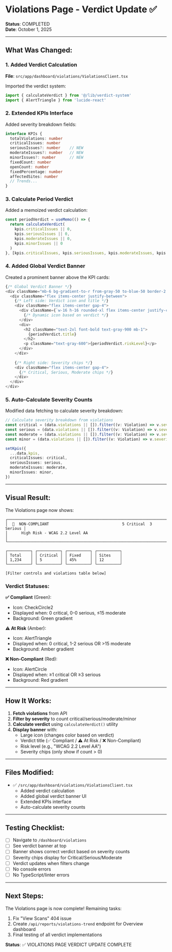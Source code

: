 # Violations Page - Verdict Update ✅

**Status**: COMPLETED  
**Date**: October 1, 2025

---

## What Was Changed:

### 1. Added Verdict Calculation
**File**: `src/app/dashboard/violations/ViolationsClient.tsx`

Imported the verdict system:
```typescript
import { calculateVerdict } from '@/lib/verdict-system'
import { AlertTriangle } from 'lucide-react'
```

### 2. Extended KPIs Interface
Added severity breakdown fields:
```typescript
interface KPIs {
  totalViolations: number
  criticalIssues: number
  seriousIssues?: number    // NEW
  moderateIssues?: number   // NEW
  minorIssues?: number      // NEW
  fixedCount: number
  openCount: number
  fixedPercentage: number
  affectedSites: number
  // Trends...
}
```

### 3. Calculate Period Verdict
Added a memoized verdict calculation:
```typescript
const periodVerdict = useMemo(() => {
  return calculateVerdict(
    kpis.criticalIssues || 0,
    kpis.seriousIssues || 0,
    kpis.moderateIssues || 0,
    kpis.minorIssues || 0
  )
}, [kpis.criticalIssues, kpis.seriousIssues, kpis.moderateIssues, kpis.minorIssues])
```

### 4. Added Global Verdict Banner
Created a prominent banner above the KPI cards:

```typescript
{/* Global Verdict Banner */}
<div className="mb-6 bg-gradient-to-r from-gray-50 to-blue-50 border-2 border-gray-200 rounded-xl p-6 shadow-sm">
  <div className="flex items-center justify-between">
    {/* Left side: Verdict icon and title */}
    <div className="flex items-center gap-4">
      <div className={`w-16 h-16 rounded-xl flex items-center justify-center border-2 ${...}`}>
        {/* Dynamic icon based on verdict */}
      </div>
      <div>
        <h2 className="text-2xl font-bold text-gray-900 mb-1">
          {periodVerdict.title}
        </h2>
        <p className="text-gray-600">{periodVerdict.riskLevel}</p>
      </div>
    </div>
    
    {/* Right side: Severity chips */}
    <div className="flex items-center gap-4">
      {/* Critical, Serious, Moderate chips */}
    </div>
  </div>
</div>
```

### 5. Auto-Calculate Severity Counts
Modified data fetching to calculate severity breakdown:
```typescript
// Calculate severity breakdown from violations
const critical = (data.violations || []).filter((v: Violation) => v.severity === 'critical').length
const serious = (data.violations || []).filter((v: Violation) => v.severity === 'serious').length
const moderate = (data.violations || []).filter((v: Violation) => v.severity === 'moderate').length
const minor = (data.violations || []).filter((v: Violation) => v.severity === 'minor').length

setKpis({
  ...data.kpis,
  criticalIssues: critical,
  seriousIssues: serious,
  moderateIssues: moderate,
  minorIssues: minor,
})
```

---

## Visual Result:

The Violations page now shows:

```
┌─────────────────────────────────────────────────────────────────────┐
│  🔴  NON-COMPLIANT                                5 Critical  3 Serious │
│      High Risk - WCAG 2.2 Level AA                                     │
└─────────────────────────────────────────────────────────────────────┘

┌──────────┐ ┌──────────┐ ┌──────────┐ ┌──────────┐
│ Total    │ │ Critical │ │ Fixed    │ │ Sites    │
│ 1,234    │ │ 5        │ │ 45%      │ │ 12       │
└──────────┘ └──────────┘ └──────────┘ └──────────┘

[Filter controls and violations table below]
```

### Verdict Statuses:

**✅ Compliant** (Green):
- Icon: CheckCircle2
- Displayed when: 0 critical, 0-0 serious, ≤15 moderate
- Background: Green gradient

**⚠️ At Risk** (Amber):
- Icon: AlertTriangle
- Displayed when: 0 critical, 1-2 serious OR >15 moderate
- Background: Amber gradient

**❌ Non-Compliant** (Red):
- Icon: AlertCircle
- Displayed when: ≥1 critical OR ≥3 serious
- Background: Red gradient

---

## How It Works:

1. **Fetch violations** from API
2. **Filter by severity** to count critical/serious/moderate/minor
3. **Calculate verdict** using `calculateVerdict()` utility
4. **Display banner** with:
   - Large icon (changes color based on verdict)
   - Verdict title (✅ Compliant / ⚠️ At Risk / ❌ Non-Compliant)
   - Risk level (e.g., "WCAG 2.2 Level AA")
   - Severity chips (only show if count > 0)

---

## Files Modified:

- ✅ `/src/app/dashboard/violations/ViolationsClient.tsx`
  - Added verdict calculation
  - Added global verdict banner UI
  - Extended KPIs interface
  - Auto-calculate severity counts

---

## Testing Checklist:

- [ ] Navigate to `/dashboard/violations`
- [ ] See verdict banner at top
- [ ] Banner shows correct verdict based on severity counts
- [ ] Severity chips display for Critical/Serious/Moderate
- [ ] Verdict updates when filters change
- [ ] No console errors
- [ ] No TypeScript/linter errors

---

## Next Steps:

The Violations page is now complete! Remaining tasks:
1. Fix "View Scans" 404 issue
2. Create `/api/reports/violations-trend` endpoint for Overview dashboard
3. Final testing of all verdict implementations

**Status**: ✅ VIOLATIONS PAGE VERDICT UPDATE COMPLETE

